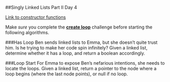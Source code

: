 ##Singly Linked Lists Part II Day 4

[Link to constructor functions](constructors.md)

Make *sure* you complete the [**create loop**](6.3.md) challenge before starting the following algorithms.

###Has Loop
Ben sends linked lists to Emma, but she doesn’t quite trust him. Is he trying to make her code spin infinitely? Given a linked list, determine whether it has a loop, and return a boolean accordingly.

###Loop Start
For Emma to expose Ben’s nefarious intentions, she needs to locate the loops. Given a linked list, return a pointer to the node where a loop begins (where the last node points), or null if no loop.
